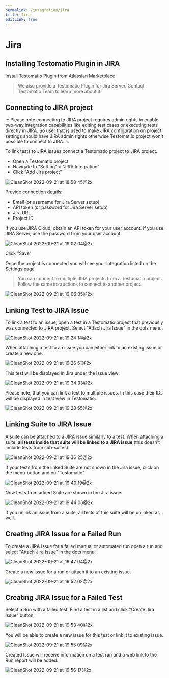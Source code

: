 ```yaml
---
permalink: /integration/jira
title: Jira
editLink: true
---
```


# Jira

## Installing Testomatio Plugin in JIRA

Install [Testomatio Plugin from Atlassian Marketplace](https://marketplace.atlassian.com/apps/1224120/testomatio?hosting=cloud&tab=overview)

> We also provide a Testomatio Plugin for Jira Server. Contact Testomatio Team to learn more about it.

## Connecting to JIRA project


::: Please note connecting to JIRA project requires admin rights to enable two-way integration capabilities like editing test cases or executing tests directly in JIRA. So user that is used to make JIRA configuration on project settings should have JIRA admin rights otherwise Testomat.io project won't possible to connect to JIRA.
:::  

To link tests to JIRA issues connect a Testomatio project to JIRA project.

* Open a Testomatio project
* Navigate to "Setting" > "JIRA Integration"
* Click "Add Jira project"

![CleanShot 2022-09-21 at 18 58 45@2x](images/191553780-32626df6-72cf-459c-a3ef-9feb899c10a7.jpg)

Provide connection details:

* Email (or username for Jira Server setup)
* API token (or password for Jira Server setup)
* Jira URL
* Project ID

If you use JIRA Cloud, obtain an API token for your user account.
If you use JIRA Server, use the password from your user account.

![CleanShot 2022-09-21 at 19 02 04@2x](images/191554363-292706f8-1ea4-47cb-8b4e-e88e6bbb0227.jpg)

Click "Save"

Once the project is connected you will see your integration listed on the Settings page

> You can connect to multiple JIRA projects from a Testomatio project. Follow the same instructions to connect to another project.

![CleanShot 2022-09-21 at 19 06 05@2x](images/191555232-7c48a635-dbf5-49ff-8b7b-b87f323aec11.jpg)

## Linking Test to JIRA Issue

To link a test to an issue, open a test in a Testomatio project that previously was connected to JIRA project. Select "Attach Jira Issue" in the dots menu.

![CleanShot 2022-09-21 at 19 24 14@2x](images/191559194-3e330a81-d98c-4f24-8978-e64632ae68ef.jpg)

When attaching a test to an issue you can either link to an existing issue or create a new one.

![CleanShot 2022-09-21 at 19 26 51@2x](images/191559583-504e867b-185a-4672-94d9-53ae6813a514.jpg)

This test will be displayed in Jira under the Issue view:

![CleanShot 2022-09-21 at 19 34 33@2x](images/191561367-9e4be6fc-2f06-414d-a590-5ae85ee2d26b.jpg)

Please note, that you can link a test to multiple issues. In this case their IDs will be displayed in test view in Testomatio:

![CleanShot 2022-09-21 at 19 28 55@2x](images/191560321-46482505-4509-454a-a633-a7be87816520.jpg)

## Linking Suite to JIRA Issue

A suite can be attached to a JIRA issue similarly to a test. When attaching a suite, **all tests inside that suite will be linked to a JIRA issue** (this doesn't include tests from sub-suites). 

![CleanShot 2022-09-21 at 19 36 25@2x](images/191562188-4192ca13-e0ca-429b-815b-b0ffd680ec57.jpg)

If your tests from the linked Suite are not shown in the Jira issue, click on the menu-button and on "Testomatio"

![CleanShot 2022-09-21 at 19 40 19@2x](images/191562634-894acdb6-9316-4427-9185-e0bd34e3aa83.jpg)

Now tests from added Suite are shown in the Jira issue:

![CleanShot 2022-09-21 at 19 44 06@2x](images/191563321-14208936-0c61-4886-882a-7b7db081e9fb.jpg)

If you unlink an issue from a suite, all tests of this suite will be unlinked as well.

## Creating JIRA Issue for a Failed Run

To create a JIRA Issue for a failed manual or automated run open a run and select "Attach Jira Issue" in the dots menu: 

![CleanShot 2022-09-21 at 19 47 04@2x](images/191564154-6c2e4552-3631-4cbe-8590-6ac1185125e9.jpg)

Create a new issue for a run or attach it to an existing issue.

![CleanShot 2022-09-21 at 19 52 02@2x](images/191564967-ca138d17-9ddd-4b82-bd37-7f9e6a9cc7d8.jpg)

## Creating JIRA Issue for a Failed Test

Select a Run with a failed test. Find a test in a list and click "Create Jira Issue" button:

![CleanShot 2022-09-21 at 19 53 40@2x](images/191565430-fb506f7a-7f7f-4fa1-8e74-0ba787be5cc8.jpg)

You will be able to create a new issue for this test or link it to existing issue.

![CleanShot 2022-09-21 at 19 55 09@2x](images/191565572-b502c38c-8c0e-498c-8bad-d6a1211834fd.jpg)

Created Issue will receive information on a test run and a web link to the Run report will be added:

![CleanShot 2022-09-21 at 19 56 17@2x](images/191565828-ab6b827b-cfea-41bf-9b8b-31656ea84101.jpg)
